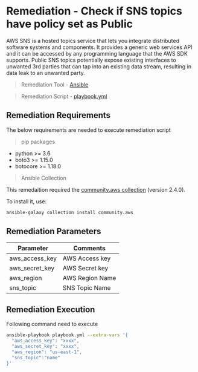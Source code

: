 # Remediation - Check if SNS topics have policy set as Public
AWS SNS is a hosted topics service that lets you integrate distributed software systems and components. It provides a generic web services API and it can be accessed by any programming language that the AWS SDK supports.
Public SNS topics potentially expose existing interfaces to unwanted 3rd parties that can tap into an existing data stream, resulting in data leak to an unwanted party.

> Remediation Tool   - [Ansible](https://www.ansible.com/)

> Remediation Script - [playbook.yml](playbook.yml)

## Remediation Requirements
The below requirements are needed to execute remediation script

> pip packages
- python >= 3.6
- boto3 >= 1.15.0
- botocore >= 1.18.0

> Ansible Collection

This remedaition required the [community.aws collection](https://galaxy.ansible.com/community/aws) (version 2.4.0).

To install it, use: 
```sh
ansible-galaxy collection install community.aws
```

## Remediation Parameters

| Parameter      | Comments        |
|----------------|-----------------|
| aws_access_key | AWS Access key  |
| aws_secret_key | AWS Secret key  |
| aws_region         | AWS Region Name |
| sns_topic      | SNS Topic Name  |



## Remediation Execution
Following command need to execute
```sh
ansible-playbook playbook.yml --extra-vars '{
  "aws_access_key": "xxxx",
  "aws_secret_key": "xxxx",
  "aws_region": "us-east-1",
  "sns_topic":"name"
}'
```